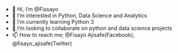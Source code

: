 - 👋 Hi, I’m @Fissayo
- 👀 I’m interested in Python, Data Science and Analytics
- 🌱 I’m currently learning Python 3
- 💞️ I’m looking to collaborate on python and data science projects
- 📫 How to reach me; @Fisayo Ajisafe(Facebook),  @fisayo_ajisafe(Twitter)


<!---
Fissayo/Fissayo is a ✨ special ✨ repository because its `README.md` (this file) appears on your GitHub profile.
You can click the Preview link to take a look at your changes.
--->
